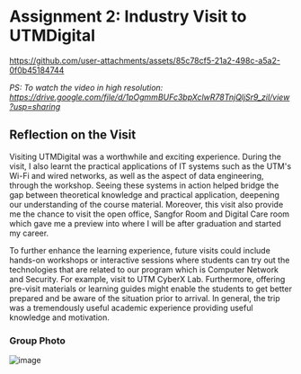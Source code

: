 # Assignment 2: Industry Visit to UTMDigital

https://github.com/user-attachments/assets/85c78cf5-21a2-498c-a5a2-0f0b45184744

_PS: To watch the video in high resolution: https://drive.google.com/file/d/1pOgmmBUFc3bpXclwR78TnjQljSr9_zil/view?usp=sharing_

## Reflection on the Visit

Visiting UTMDigital was a worthwhile and exciting experience. During the visit, I also learnt the practical applications of IT systems such as the UTM's Wi-Fi and wired networks, as well as the aspect of data engineering, through the workshop. Seeing these systems in action helped bridge the gap between theoretical knowledge and practical application, deepening our understanding of the course material. Moreover, this visit also provide me the chance to visit the open office, Sangfor Room and Digital Care room which gave me a preview into where I will be after graduation and started my career.   

To further enhance the learning experience, future visits could include hands-on workshops or interactive sessions where students can try out the technologies that are related to our program which is Computer Network and Security. For example, visit to UTM CyberX Lab. Furthermore, offering pre-visit materials or learning guides might enable the students to get better prepared and be aware of the situation prior to arrival. In general, the trip was a tremendously useful academic experience providing useful knowledge and motivation.

### Group Photo
![image](https://github.com/user-attachments/assets/bb6810ff-a007-4162-bb4f-16d1c84ecb09)

